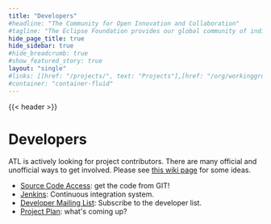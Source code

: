 ```yaml
---
title: "Developers"
#headline: "The Community for Open Innovation and Collaboration"
#tagline: "The Eclipse Foundation provides our global community of individuals and organizations with a mature, scalable, and business-friendly environment for open source software collaboration and innovation."
hide_page_title: true
hide_sidebar: true
#hide_breadcrumb: true
#show_featured_story: true
layout: "single"
#links: [[href: "/projects/", text: "Projects"],[href: "/org/workinggroups/", text: "Working Group"],[href: "/membership/", text: "Members"],[href: "/org/value", text: "Business Value"]]
#container: "container-fluid"
---
```


{{< header >}}

# Developers

ATL is actively looking for project contributors. There are many official and unofficial ways to get involved. Please see [this wiki page](https://github.com/eclipse-atl/atl/wiki) for some ideas.

  * [Source Code Access](https://github.com/eclipse-atl/atl): get the code from GIT!
  * [Jenkins](https://ci.eclipse.org/atl/): Continuous integration system.
  * [Developer Mailing List](https://dev.eclipse.org/mailman/listinfo/m2m-atl-dev): Subscribe to the developer list.
  * [Project Plan](https://www.eclipse.org/projects/project-plan.php?projectid=modeling.mmt.atl): what's coming up?
